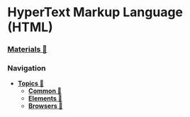 # HyperText Markup Language (HTML)

### [Materials 📂](./materials.md)

### Navigation
- [**Topics 📂**](./topics/index.md)
  - [**Common 📂**](./topics/common.md)
  - [**Elements 📂**](./topics/elements/index.md)
  - [**Browsers 📂**](./topics/browsers/index.md)
